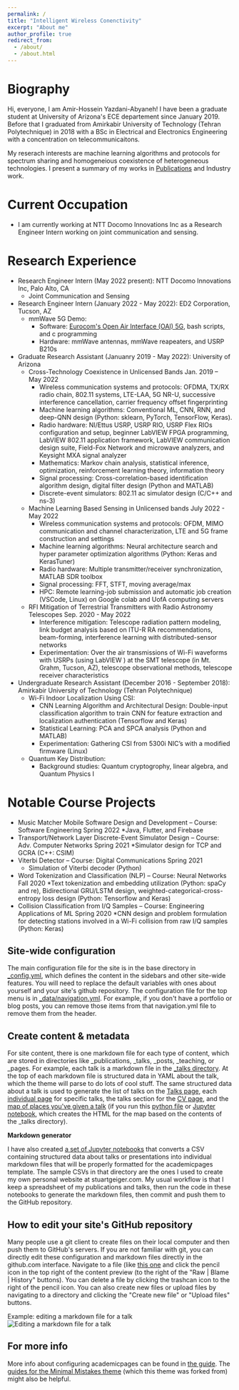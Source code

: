 ```yaml
---
permalink: /
title: "Intelligent Wireless Conenctivity"
excerpt: "About me"
author_profile: true
redirect_from: 
  - /about/
  - /about.html
---
```


Biography
=========
Hi, everyone, I am Amir-Hossein Yazdani-Abyaneh!
I have been a graduate student at University of Arizona's ECE departement since January 2019. Before that I graduated from Amirkabir University of Technology (Tehran Polytechnique) in 2018 with a BSc in Electrical and Electronics Engineering with a concentration on telecommunicaitons.

My reserach interests are machine learning algorithms and protocols for spectrum sharing and homogeneious coexistence of heterogeneous technologies. I present a summary of my works in [Publications](https://amirhya.github.io/amir.github.io//publications/) and Industry work.


<!--
<div align="center">
<img src="https://amirhya.github.io/amir.github.io//images/profile.jpg">
</div>
<br/>
 -->



Current Occupation
======
* I am currently working at NTT Docomo Innovations Inc as a Research Engineer Intern working on joint communication and sensing.

Research Experience
======
* Research Engineer Intern (May 2022 present): NTT Docomo Innovations Inc, Palo Alto, CA
  * Joint Communication and Sensing
* Research Engineer Intern (January 2022 - May 2022): ED2 Corporation, Tucson, AZ
  * mmWave 5G Demo:
    * Software: [Eurocom's Open Air Interface (OAI) 5G](https://gitlab.eurecom.fr/oai/openairinterface5g), bash scripts, and c programming
    * Hardware: mmWave antennas, mmWave reapeaters, and USRP B210s  
* Graduate Research Assistant (Januanry 2019 - May 2022): University of Arizona
  * Cross-Technology Coexistence in Unlicensed Bands Jan. 2019 – May 2022 
    * Wireless communication systems and protocols: OFDMA, TX/RX radio chain, 802.11 systems, LTE-LAA, 5G NR-U, successive interference cancellation, carrier frequency offset fingerprinting 
    * Machine learning algorithms: Conventional ML, CNN, RNN, and deep-QNN design (Python: sklearn, PyTorch, TensorFlow, Keras).
    * Radio hardware: NI/Ettus USRP, USRP RIO, USRP Flex RIOs configuration and setup, beginner LabVIEW FPGA programming, LabVIEW 802.11 application framework, LabVIEW communication design suite, Field-Fox Network and microwave analyzers, and Keysight MXA signal analyzer
    * Mathematics: Markov chain analysis, statistical inference, optimization, reinforcement learning theory, information theory
    * Signal processing: Cross-correlation-based identification algorithm design, digital filter design (Python and MATLAB)
    * Discrete-event simulators: 802.11 ac simulator design (C/C++ and ns-3)
  * Machine Learning Based Sensing in Unlicensed bands July 2022 - May 2022
    * Wireless communication systems and protocols: OFDM, MIMO communication and channel characterization, LTE and 5G frame construction and settings
    * Machine learning algorithms: Neural architecture search and hyper parameter optimization algorithms (Python: Keras and KerasTuner)
    * Radio hardware: Multiple transmitter/receiver synchronization, MATLAB SDR toolbox
    * Signal processing: FFT, STFT, moving average/max
    * HPC: Remote learning-job submission and automatic job creation (VSCode, Linux) on Google colab and UofA computing servers
  * RFI Mitigation of Terrestrial Transmitters with Radio Astronomy Telescopes Sep. 2020 - May 2022
    * Interference mitigation: Telescope radiation pattern modeling, link budget analysis based on ITU-R RA recommendations, beam-forming, interference learning with distributed-sensor networks
    * Experimentation: Over the air transmissions of Wi-Fi waveforms with USRPs (using LabVIEW ) at the SMT telescope (in Mt. Grahm, Tucson, AZ), telescope observational methods, telescope receiver characteristics
* Undergraduate Research Assistant (December 2016 - September 2018): Amirkabir University of Technology (Tehran Polytechnique)
  * Wi-Fi Indoor Localization Using CSI:
    * CNN Learning Algorithm and Architectural Design: Double-input classification algorithm to train CNN for feature extraction and localization authentication (Tensorflow and Keras)
    * Statistical Learning: PCA and SPCA analysis (Python and MATLAB)
    * Experimentation: Gathering CSI from 5300i NIC’s with a modified firmware (Linux)
  * Quantum Key Distribution:
    * Background studies: Quantum cryptogrophy, linear algebra, and Quantum Physics I

  

Notable Course Projects
======
* Music Matcher Mobile Software Design and Development – Course: Software Engineering Spring 2022
  *Java, Flutter, and Firebase
* Transport/Network Layer Discrete-Event Simulator Design – Course: Adv. Computer Networks Spring 2021
  *Simulator design for TCP and GCRA (C++: CSIM)
* Viterbi Detector – Course: Digital Communications Spring 2021
  * Simulation of Viterbi decoder (Python)
* Word Tokenization and Classification (NLP) – Course: Neural Networks Fall 2020
  *Text tokenization and embedding utilization (Python: spaCy and re), Bidirectional GRU/LSTM design, weighted-categorical-cross-entropy loss design (Python: Tensorflow and Keras)
* Collision Classification from I/Q Samples – Course: Engineering Applications of ML Spring 2020
  *CNN design and problem formulation for detecting stations involved in a Wi-Fi collision from raw I/Q samples
(Python: Keras)



Site-wide configuration
------
The main configuration file for the site is in the base directory in [_config.yml](https://github.com/academicpages/academicpages.github.io/blob/master/_config.yml), which defines the content in the sidebars and other site-wide features. You will need to replace the default variables with ones about yourself and your site's github repository. The configuration file for the top menu is in [_data/navigation.yml](https://github.com/academicpages/academicpages.github.io/blob/master/_data/navigation.yml). For example, if you don't have a portfolio or blog posts, you can remove those items from that navigation.yml file to remove them from the header. 

Create content & metadata
------
For site content, there is one markdown file for each type of content, which are stored in directories like _publications, _talks, _posts, _teaching, or _pages. For example, each talk is a markdown file in the [_talks directory](https://github.com/academicpages/academicpages.github.io/tree/master/_talks). At the top of each markdown file is structured data in YAML about the talk, which the theme will parse to do lots of cool stuff. The same structured data about a talk is used to generate the list of talks on the [Talks page](https://academicpages.github.io/talks), each [individual page](https://academicpages.github.io/talks/2012-03-01-talk-1) for specific talks, the talks section for the [CV page](https://academicpages.github.io/cv), and the [map of places you've given a talk](https://academicpages.github.io/talkmap.html) (if you run this [python file](https://github.com/academicpages/academicpages.github.io/blob/master/talkmap.py) or [Jupyter notebook](https://github.com/academicpages/academicpages.github.io/blob/master/talkmap.ipynb), which creates the HTML for the map based on the contents of the _talks directory).

**Markdown generator**

I have also created [a set of Jupyter notebooks](https://github.com/academicpages/academicpages.github.io/tree/master/markdown_generator
) that converts a CSV containing structured data about talks or presentations into individual markdown files that will be properly formatted for the academicpages template. The sample CSVs in that directory are the ones I used to create my own personal website at stuartgeiger.com. My usual workflow is that I keep a spreadsheet of my publications and talks, then run the code in these notebooks to generate the markdown files, then commit and push them to the GitHub repository.

How to edit your site's GitHub repository
------
Many people use a git client to create files on their local computer and then push them to GitHub's servers. If you are not familiar with git, you can directly edit these configuration and markdown files directly in the github.com interface. Navigate to a file (like [this one](https://github.com/academicpages/academicpages.github.io/blob/master/_talks/2012-03-01-talk-1.md) and click the pencil icon in the top right of the content preview (to the right of the "Raw | Blame | History" buttons). You can delete a file by clicking the trashcan icon to the right of the pencil icon. You can also create new files or upload files by navigating to a directory and clicking the "Create new file" or "Upload files" buttons. 

Example: editing a markdown file for a talk
![Editing a markdown file for a talk](/images/editing-talk.png)

For more info
------
More info about configuring academicpages can be found in [the guide](https://academicpages.github.io/markdown/). The [guides for the Minimal Mistakes theme](https://mmistakes.github.io/minimal-mistakes/docs/configuration/) (which this theme was forked from) might also be helpful.
